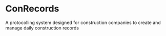 # ConRecords
A protocolling system designed for construction companies to create and manage daily construction records
